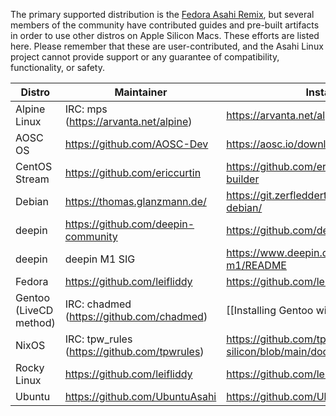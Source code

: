 The primary supported distribution is the [Fedora Asahi Remix](https://asahilinux.org/fedora/), but several members of the community have contributed guides and pre-built artifacts in order to use other distros on Apple Silicon Macs. These efforts are listed here. Please remember that these are user-contributed, and the Asahi Linux project cannot provide support or any guarantee of compatibility, functionality, or safety.

| Distro | Maintainer | Installation Guide |
|--------|------------|--------------------|
| Alpine Linux | IRC: mps (https://arvanta.net/alpine) | https://arvanta.net/alpine/install-alpine-m1/ |
| AOSC OS | https://github.com/AOSC-Dev | https://aosc.io/downloads/asahi |
| CentOS Stream | https://github.com/ericcurtin | https://github.com/ericcurtin/asahi-centosstream-builder |
| Debian | https://thomas.glanzmann.de/ | https://git.zerfleddert.de/cgi-bin/gitweb.cgi/m1-debian/ |
| deepin | https://github.com/deepin-community| https://github.com/deepin-community/deepin-m1 |
| deepin | deepin M1 SIG | https://www.deepin.org/index/docs/sig/sig/deepin-m1/README |
| Fedora | https://github.com/leifliddy | https://github.com/leifliddy/asahi-fedora-builder |
| Gentoo<br>(LiveCD method) | IRC: chadmed (https://github.com/chadmed) | [[Installing Gentoo with LiveCD]] |
| NixOS | IRC: tpw_rules (https://github.com/tpwrules) | https://github.com/tpwrules/nixos-apple-silicon/blob/main/docs/uefi-standalone.md |
| Rocky Linux | https://github.com/leifliddy| https://github.com/leifliddy/asahi-rocky-builder |
| Ubuntu | https://github.com/UbuntuAsahi | https://github.com/UbuntuAsahi/ubuntu-asahi |